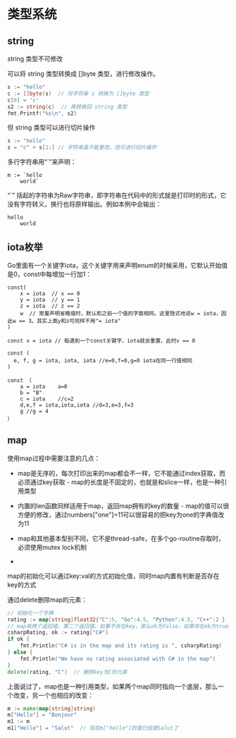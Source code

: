 # 类型系统


## string
string 类型不可修改

可以将 string 类型转换成 []byte 类型，进行修改操作。
```go
s := "hello"
c := []byte(s)  // 将字符串 s 转换为 []byte 类型
c[0] = 'c'
s2 := string(c)  // 再转换回 string 类型
fmt.Printf("%s\n", s2)

```

但 string 类型可以进行切片操作

```go
s := "hello"
s = "c" + s[1:] // 字符串虽不能更改，但可进行切片操作
```

多行字符串用“`”来声明：
```
m := `hello
    world`
```
“`” 括起的字符串为Raw字符串，即字符串在代码中的形式就是打印时的形式，它没有字符转义，换行也将原样输出。例如本例中会输出：
```
hello
    world
```

## iota枚举
Go里面有一个关键字iota，这个关键字用来声明enum的时候采用，它默认开始值是0，const中每增加一行加1：
```
const(
    x = iota  // x == 0
    y = iota  // y == 1
    z = iota  // z == 2
    w  // 常量声明省略值时，默认和之前一个值的字面相同。这里隐式地说w = iota，因此w == 3。其实上面y和z可同样不用"= iota"
)

const v = iota // 每遇到一个const关键字，iota就会重置，此时v == 0

const ( 
  e, f, g = iota, iota, iota //e=0,f=0,g=0 iota在同一行值相同
)

const （
    a = iota    a=0
    b = "B"
    c = iota    //c=2
    d,e,f = iota,iota,iota //d=3,e=3,f=3
    g //g = 4
）
```

## map
使用map过程中需要注意的几点： 
- map是无序的，每次打印出来的map都会不一样，它不能通过index获取，而必须通过key获取 - map的长度是不固定的，也就是和slice一样，也是一种引用类型 

- 内置的len函数同样适用于map，返回map拥有的key的数量 - map的值可以很方便的修改，通过numbers["one"]=11可以很容易的把key为one的字典值改为11 
- map和其他基本型别不同，它不是thread-safe，在多个go-routine存取时，必须使用mutex lock机制
- 
map的初始化可以通过key:val的方式初始化值，同时map内置有判断是否存在key的方式

通过delete删除map的元素：

```go
// 初始化一个字典
rating := map[string]float32{"C":5, "Go":4.5, "Python":4.5, "C++":2 }
// map有两个返回值，第二个返回值，如果不存在key，那么ok为false，如果存在ok为true
csharpRating, ok := rating["C#"]
if ok {
    fmt.Println("C# is in the map and its rating is ", csharpRating)
} else {
    fmt.Println("We have no rating associated with C# in the map")
}
delete(rating, "C")  // 删除key为C的元素
```
上面说过了，map也是一种引用类型，如果两个map同时指向一个底层，那么一个改变，另一个也相应的改变：

```go
m := make(map[string]string)    
m["Hello"] = "Bonjour"
m1 := m
m1["Hello"] = "Salut"  // 现在m["hello"]的值已经是Salut了
```